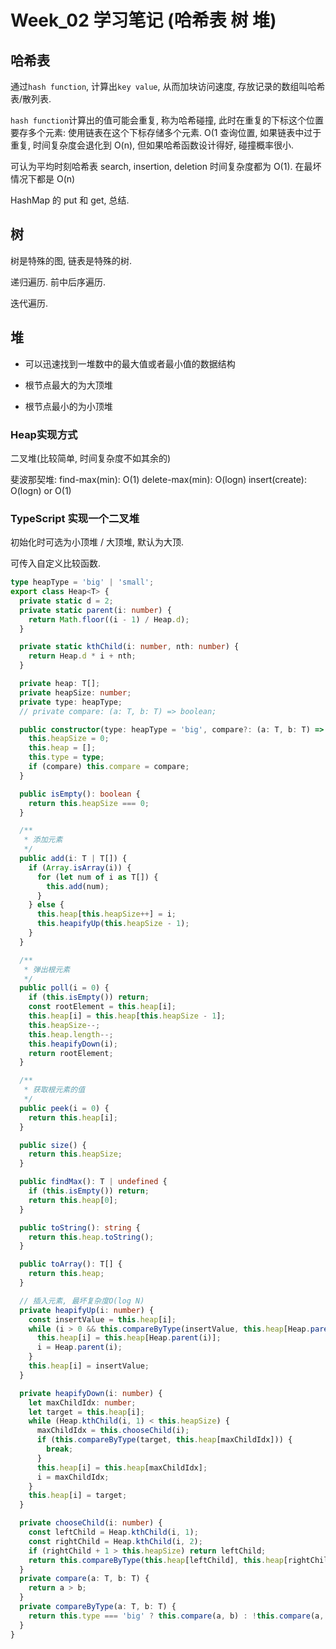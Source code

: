 # Week_02 学习笔记 (哈希表  树  堆)

## 哈希表

通过`hash function`, 计算出`key value`, 从而加块访问速度, 存放记录的数组叫哈希表/散列表.

`hash function`计算出的值可能会重复, 称为哈希碰撞, 此时在重复的下标这个位置要存多个元素: 使用链表在这个下标存储多个元素.
O(1 查询位置, 如果链表中过于重复, 时间复杂度会退化到 O(n), 但如果哈希函数设计得好, 碰撞概率很小.

可认为平均时刻哈希表 search, insertion, deletion 时间复杂度都为 O(1). 在最坏情况下都是 O(n)

HashMap 的 put 和 get, 总结.

## 树

树是特殊的图, 链表是特殊的树.

递归遍历. 前中后序遍历.

迭代遍历.

## 堆

- 可以迅速找到一堆数中的最大值或者最小值的数据结构

- 根节点最大的为大顶堆
- 根节点最小的为小顶堆

### Heap实现方式
二叉堆(比较简单, 时间复杂度不如其余的)

斐波那契堆:  find-max(min): O(1)     delete-max(min): O(logn)      insert(create): O(logn) or O(1)

###  TypeScript 实现一个二叉堆

初始化时可选为小顶堆 / 大顶堆, 默认为大顶.

可传入自定义比较函数.

```ts
type heapType = 'big' | 'small';
export class Heap<T> {
  private static d = 2;
  private static parent(i: number) {
    return Math.floor((i - 1) / Heap.d);
  }

  private static kthChild(i: number, nth: number) {
    return Heap.d * i + nth;
  }

  private heap: T[];
  private heapSize: number;
  private type: heapType;
  // private compare: (a: T, b: T) => boolean;

  public constructor(type: heapType = 'big', compare?: (a: T, b: T) => boolean) {
    this.heapSize = 0;
    this.heap = [];
    this.type = type;
    if (compare) this.compare = compare;
  }

  public isEmpty(): boolean {
    return this.heapSize === 0;
  }

  /**
   * 添加元素
   */
  public add(i: T | T[]) {
    if (Array.isArray(i)) {
      for (let num of i as T[]) {
        this.add(num);
      }
    } else {
      this.heap[this.heapSize++] = i;
      this.heapifyUp(this.heapSize - 1);
    }
  }

  /**
   * 弹出根元素
   */
  public poll(i = 0) {
    if (this.isEmpty()) return;
    const rootElement = this.heap[i];
    this.heap[i] = this.heap[this.heapSize - 1];
    this.heapSize--;
    this.heap.length--;
    this.heapifyDown(i);
    return rootElement;
  }

  /**
   * 获取根元素的值
   */
  public peek(i = 0) {
    return this.heap[i];
  }

  public size() {
    return this.heapSize;
  }

  public findMax(): T | undefined {
    if (this.isEmpty()) return;
    return this.heap[0];
  }

  public toString(): string {
    return this.heap.toString();
  }

  public toArray(): T[] {
    return this.heap;
  }

  // 插入元素, 最坏复杂度O(log N)
  private heapifyUp(i: number) {
    const insertValue = this.heap[i];
    while (i > 0 && this.compareByType(insertValue, this.heap[Heap.parent(i)])) {
      this.heap[i] = this.heap[Heap.parent(i)];
      i = Heap.parent(i);
    }
    this.heap[i] = insertValue;
  }

  private heapifyDown(i: number) {
    let maxChildIdx: number;
    let target = this.heap[i];
    while (Heap.kthChild(i, 1) < this.heapSize) {
      maxChildIdx = this.chooseChild(i);
      if (this.compareByType(target, this.heap[maxChildIdx])) {
        break;
      }
      this.heap[i] = this.heap[maxChildIdx];
      i = maxChildIdx;
    }
    this.heap[i] = target;
  }

  private chooseChild(i: number) {
    const leftChild = Heap.kthChild(i, 1);
    const rightChild = Heap.kthChild(i, 2);
    if (rightChild + 1 > this.heapSize) return leftChild;
    return this.compareByType(this.heap[leftChild], this.heap[rightChild]) ? leftChild : rightChild; // this.heap[leftChild] > this.heap[rightChild]
  }
  private compare(a: T, b: T) {
    return a > b;
  }
  private compareByType(a: T, b: T) {
    return this.type === 'big' ? this.compare(a, b) : !this.compare(a, b);
  }
}
```